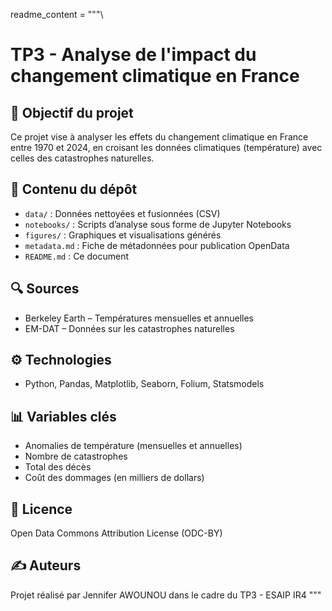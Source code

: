 readme_content = """\
# TP3 - Analyse de l'impact du changement climatique en France

## 📌 Objectif du projet
Ce projet vise à analyser les effets du changement climatique en France entre 1970 et 2024, en croisant les données climatiques (température) avec celles des catastrophes naturelles.

## 📂 Contenu du dépôt
- `data/` : Données nettoyées et fusionnées (CSV)
- `notebooks/` : Scripts d’analyse sous forme de Jupyter Notebooks
- `figures/` : Graphiques et visualisations générés
- `metadata.md` : Fiche de métadonnées pour publication OpenData
- `README.md` : Ce document

## 🔍 Sources
- Berkeley Earth – Températures mensuelles et annuelles
- EM-DAT – Données sur les catastrophes naturelles

## ⚙️ Technologies
- Python, Pandas, Matplotlib, Seaborn, Folium, Statsmodels

## 📊 Variables clés
- Anomalies de température (mensuelles et annuelles)
- Nombre de catastrophes
- Total des décès
- Coût des dommages (en milliers de dollars)

## 🔐 Licence
Open Data Commons Attribution License (ODC-BY)

## ✍️ Auteurs
Projet réalisé par Jennifer AWOUNOU dans le cadre du TP3 - ESAIP IR4
"""